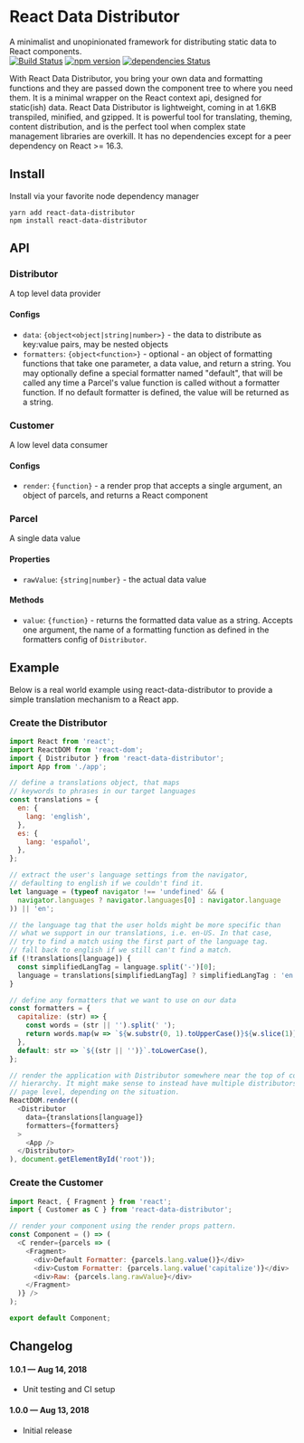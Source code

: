 React Data Distributor
=====
A minimalist and unopinionated framework for distributing static data to React components.  
[![Build Status](https://travis-ci.org/klandell/react-data-distributor.svg?branch=master)](https://travis-ci.org/klandell/react-data-distributor)
[![npm version](https://badge.fury.io/js/react-data-distributor.svg)](https://badge.fury.io/js/react-data-distributor)
[![dependencies Status](https://david-dm.org/klandell/react-data-distributor/status.svg)](https://david-dm.org/klandell/react-data-distributor)

With React Data Distributor, you bring your own data and formatting functions and they are passed down the component tree to where you need them. It is a minimal wrapper on the React context api, designed for static(ish) data. React Data Distributor is lightweight, coming in at 1.6KB transpiled, minified, and gzipped. It is powerful tool for translating, theming, content distribution, and is the perfect tool when complex state management libraries are overkill.  It has no dependencies except for a peer dependency on React >= 16.3.  

## Install
Install via your favorite node dependency manager

`yarn add react-data-distributor`  
`npm install react-data-distributor`

## API

### Distributor
A top level data provider
#### Configs
- `data`: `{object<object|string|number>}` - the data to distribute as key:value pairs, may be nested objects
- `formatters`: `{object<function>}` - optional - an object of formatting functions that take one parameter, a data value, and return a string. You may optionally define a special formatter named "default", that will be called any time a Parcel's value function is called without a formatter function. If no default formatter is defined, the value will be returned as a string.

### Customer
A low level data consumer
#### Configs
- `render`: `{function}` - a render prop that accepts a single argument, an object of parcels, and returns a React component

### Parcel
A single data value
#### Properties
- `rawValue`: `{string|number}` - the actual data value
#### Methods
- `value`: `{function}` - returns the formatted data value as a string. Accepts one argument, the name of a formatting function as defined in the formatters config of `Distributor`. 

## Example
Below is a real world example using react-data-distributor to provide a simple translation mechanism to a React app.

### Create the Distributor
```javascript
import React from 'react';
import ReactDOM from 'react-dom';
import { Distributor } from 'react-data-distributor';
import App from './app';

// define a translations object, that maps
// keywords to phrases in our target languages
const translations = {
  en: {
    lang: 'english',
  },
  es: {
    lang: 'español',
  },
};

// extract the user's language settings from the navigator,
// defaulting to english if we couldn't find it.
let language = (typeof navigator !== 'undefined' && (
  navigator.languages ? navigator.languages[0] : navigator.language
)) || 'en';

// the language tag that the user holds might be more specific than
// what we support in our translations, i.e. en-US. In that case,
// try to find a match using the first part of the language tag.
// fall back to english if we still can't find a match.
if (!translations[language]) {
  const simplifiedLangTag = language.split('-')[0];
  language = translations[simplifiedLangTag] ? simplifiedLangTag : 'en';
}

// define any formatters that we want to use on our data
const formatters = {
  capitalize: (str) => {
    const words = (str || '').split(' ');
    return words.map(w => `${w.substr(0, 1).toUpperCase()}${w.slice(1)}`).join(' ');
  },
  default: str => `${(str || '')}`.toLowerCase(),
};

// render the application with Distributor somewhere near the top of component
// hierarchy. It might make sense to instead have multiple distributors at the 
// page level, depending on the situation.
ReactDOM.render((
  <Distributor
    data={translations[language]}
    formatters={formatters}
  >
    <App />
  </Distributor>
), document.getElementById('root'));
```

### Create the Customer
```javascript
import React, { Fragment } from 'react';
import { Customer as C } from 'react-data-distributor';

// render your component using the render props pattern.
const Component = () => (
  <C render={parcels => (
    <Fragment>
      <div>Default Formatter: {parcels.lang.value()}</div>
      <div>Custom Formatter: {parcels.lang.value('capitalize')}</div>
      <div>Raw: {parcels.lang.rawValue}</div>
    </Fragment>
  )} />
);

export default Component;
```

## Changelog

#### 1.0.1 &mdash; Aug 14, 2018
- Unit testing and CI setup

#### 1.0.0 &mdash; Aug 13, 2018
- Initial release
